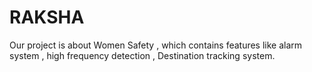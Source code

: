 # RAKSHA
Our project is about Women Safety , which contains features like alarm system , high frequency detection , Destination tracking system.
